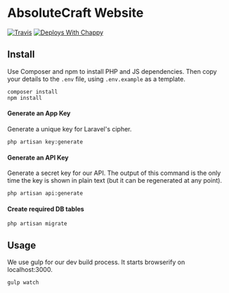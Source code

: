 # AbsoluteCraft Website

[![Travis](https://img.shields.io/travis/AbsoluteCraft/Website.svg?style=flat-square)](https://travis-ci.org/AbsoluteCraft/Website) [![Deploys With Chappy](https://img.shields.io/badge/deploys%20with-chappy-ff69b4.svg?style=flat-square)](https://github.com/danbovey/Chappy)


## Install

Use Composer and npm to install PHP and JS dependencies. Then copy your details to the `.env` file, using `.env.example` as a template.

```
composer install
npm install
```

#### Generate an App Key

Generate a unique key for Laravel's cipher.

```
php artisan key:generate
```

#### Generate an API Key

Generate a secret key for our API. The output of this command is the only time the key is shown in plain text (but it can be regenerated at any point).

```
php artisan api:generate
```

#### Create required DB tables

```
php artisan migrate 
```

## Usage

We use gulp for our dev build process. It starts browserify on localhost:3000.

```
gulp watch
```
